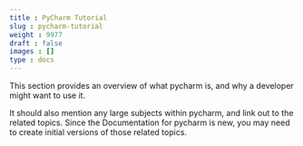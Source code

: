 ```yaml
---
title : PyCharm Tutorial
slug : pycharm-tutorial
weight : 9977
draft : false
images : []
type : docs
---
```


This section provides an overview of what pycharm is, and why a developer might want to use it.

It should also mention any large subjects within pycharm, and link out to the related topics.  Since the Documentation for pycharm is new, you may need to create initial versions of those related topics.

